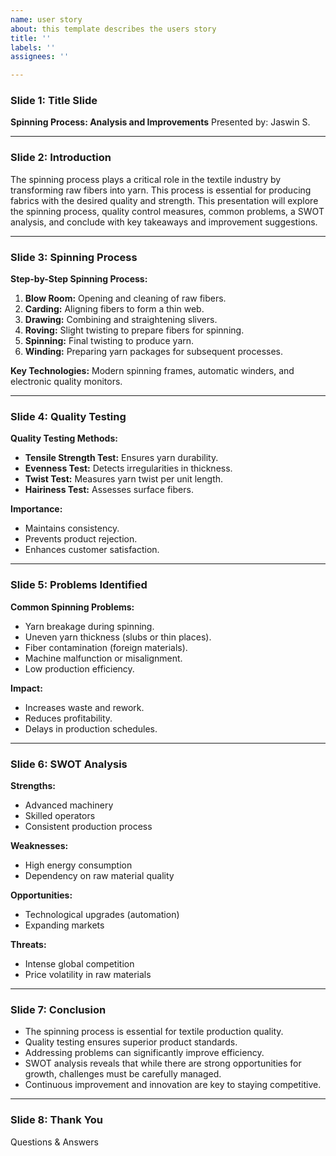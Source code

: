 ```yaml
---
name: user story
about: this template describes the users story
title: ''
labels: ''
assignees: ''

---
```


### Slide 1: Title Slide

**Spinning Process: Analysis and Improvements**
Presented by: Jaswin S.

---

### Slide 2: Introduction

The spinning process plays a critical role in the textile industry by transforming raw fibers into yarn. This process is essential for producing fabrics with the desired quality and strength. This presentation will explore the spinning process, quality control measures, common problems, a SWOT analysis, and conclude with key takeaways and improvement suggestions.

---

### Slide 3: Spinning Process

**Step-by-Step Spinning Process:**

1. **Blow Room:** Opening and cleaning of raw fibers.
2. **Carding:** Aligning fibers to form a thin web.
3. **Drawing:** Combining and straightening slivers.
4. **Roving:** Slight twisting to prepare fibers for spinning.
5. **Spinning:** Final twisting to produce yarn.
6. **Winding:** Preparing yarn packages for subsequent processes.

**Key Technologies:** Modern spinning frames, automatic winders, and electronic quality monitors.

---

### Slide 4: Quality Testing

**Quality Testing Methods:**

* **Tensile Strength Test:** Ensures yarn durability.
* **Evenness Test:** Detects irregularities in thickness.
* **Twist Test:** Measures yarn twist per unit length.
* **Hairiness Test:** Assesses surface fibers.

**Importance:**

* Maintains consistency.
* Prevents product rejection.
* Enhances customer satisfaction.

---

### Slide 5: Problems Identified

**Common Spinning Problems:**

* Yarn breakage during spinning.
* Uneven yarn thickness (slubs or thin places).
* Fiber contamination (foreign materials).
* Machine malfunction or misalignment.
* Low production efficiency.

**Impact:**

* Increases waste and rework.
* Reduces profitability.
* Delays in production schedules.

---

### Slide 6: SWOT Analysis

**Strengths:**

* Advanced machinery
* Skilled operators
* Consistent production process

**Weaknesses:**

* High energy consumption
* Dependency on raw material quality

**Opportunities:**

* Technological upgrades (automation)
* Expanding markets

**Threats:**

* Intense global competition
* Price volatility in raw materials

---

### Slide 7: Conclusion

* The spinning process is essential for textile production quality.
* Quality testing ensures superior product standards.
* Addressing problems can significantly improve efficiency.
* SWOT analysis reveals that while there are strong opportunities for growth, challenges must be carefully managed.
* Continuous improvement and innovation are key to staying competitive.

---

### Slide 8: Thank You

Questions & Answers
